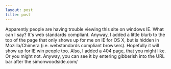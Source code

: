 ```yaml
---
layout: post
title: post 
---
```

<p>Apparently people are having trouble viewing this site on windows IE. What can I say? It's web standards compliant. Anyway, I added a little blurb to the top of the page that only shows up for me on IE for OS X, but is hidden in Mozilla/Chimera (i.e. webstandards compliant browsers). Hopefully it will show up for IE win people too. Also, I added a 404 page, that you might like. Or you might not. Anyway, you can see it by entering gibberish into the URL bar after the simonwoodside.com/ </p>
